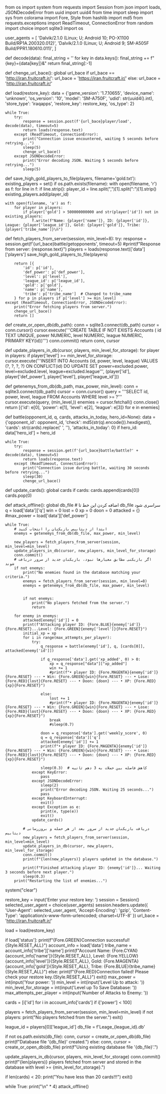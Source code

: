 from os import system
from requests import Session
from json import loads, JSONDecodeError
from uuid import uuid4
from time import sleep
import sys
from colorama import Fore, Style
from hashlib import md5
from requests.exceptions import ReadTimeout, ConnectionError
from random import choice
import sqlite3
import os

user_agents = [
    'Dalvik/2.1.0 (Linux; U; Android 10; PO-X1100 Build/RP1A.200320.012)',
    'Dalvik/2.1.0 (Linux; U; Android 9; SM-A505F Build/PPR1.180610.011)',
]

def decode(data):
    final_string = ''
    for key in data.keys():
        final_string += f"{key}={data[key]}&"
    return final_string[:-1]

def chenge_url_bace():
    global url_bace
    if url_bace == 'http://iran.fruitcraft.ir/':
        url_bace = 'https://iran.fruitcraft.ir/'
    else:
        url_bace = 'http://iran.fruitcraft.ir/'
        
def load(restore_key):
    data = {'game_version': '1.7.10655', 'device_name': 'unknown', 'os_version': '10', 'model': 'SM-A750F', 
            'udid': str(uuid4().int), 'store_type': 'iraqapps', 'restore_key': restore_key, 'os_type': 2}
    
    while True:
        try:
            response = session.post(f'{url_bace}player/load', decode(data), timeout=5)
            return loads(response.text)
        except (ReadTimeout, ConnectionError):
            print("Connection issue encountered, waiting 5 seconds before retrying...")
            sleep(5)
            chenge_url_bace()
        except JSONDecodeError:
            print("Error decoding JSON. Waiting 5 seconds before retrying...")
            sleep(5)

def save_high_gold_players_to_file(players, filename='gold.txt'):
    existing_players = set()
    if os.path.exists(filename):
        with open(filename, 'r') as f:
            for line in f:
                if line.strip():
                    player_id = line.split(",")[1].split(":")[1].strip()
                    existing_players.add(player_id)

    with open(filename, 'a') as f:
        for player in players:
            if player['gold'] > 500000000000 and str(player['id']) not in existing_players:
                f.write(f"Name: {player['name']}, ID: {player['id']}, League: {player['league_id']}, Gold: {player['gold']}, Tribe: {player['tribe_name']}\n")

def fetch_players_from_server(session, min_level=8):
    try:
        response = session.get(f'{url_bace}battle/getopponents', timeout=5)
        #print(f"Response from server: {response.text}")
        players = loads(response.text)['data']['players']
        save_high_gold_players_to_file(players)

        return [{
            'id': p['id'],
            'def_power': p['def_power'],
            'level': p['level'],
            'league_id': p['league_id'],
            'gold': p['gold'],
            'name': p['name'],
            'tribe': p['tribe_name']  # Changed to tribe_name
        } for p in players if p['level'] >= min_level]
    except (ReadTimeout, ConnectionError, JSONDecodeError):
        print("Error fetching players from server.")
        chenge_url_bace()
        return []

def create_or_open_db(db_path):
    conn = sqlite3.connect(db_path)
    cursor = conn.cursor()
    cursor.execute('''CREATE TABLE IF NOT EXISTS Accounts (
                        id TEXT UNIQUE,
                        power NUMERIC,
                        level NUMERIC,
                        league NUMERIC,
                        PRIMARY KEY(id))''')
    conn.commit()
    return conn, cursor

def update_players_in_db(cursor, players, min_level_for_storage):
    for player in players:
        if player['level'] >= min_level_for_storage:
            cursor.execute('''INSERT INTO Accounts (id, power, level, league)
                              VALUES (?, ?, ?, ?)
                              ON CONFLICT(id) DO UPDATE SET
                                  power=excluded.power,
                                  level=excluded.level,
                                  league=excluded.league''',
                           (player['id'], player['def_power'], player['level'], player['league_id']))

def getenemys_from_db(db_path, max_power, min_level):
    conn = sqlite3.connect(db_path)
    cursor = conn.cursor()
    query = '''SELECT id, power, level, league FROM Accounts WHERE level >= ?'''
    cursor.execute(query, (min_level,))
    enemies = cursor.fetchall()
    conn.close()
    return [{'id': e[0], 'power': e[1], 'level': e[2], 'league': e[3]} for e in enemies]

def battle(opponent_id, q, cards, attacks_in_today, hero_id=None):
    data = {'opponent_id': opponent_id, 'check': md5(str(q).encode()).hexdigest(), 
            'cards': str(cards).replace(' ', ''), 'attacks_in_today': 0}
    if hero_id: data['hero_id'] = hero_id

    while True:
        try:
            response = session.get(f'{url_bace}battle/battle?' + decode(data), timeout=5)
            return loads(response.text)
        except (ReadTimeout, ConnectionError):
            print("Connection issue during battle, waiting 30 seconds before retrying...")
            sleep(30)
            chenge_url_bace()

def update_cards():
    global cards
    if cards:
        cards.append(cards[0])
        cards.pop(0)

def attack_offline():
    global db_file  # اضافه کردن این خط تا db_file سراسری شود
    q = load['data']['q']
    win = 0
    lost = 0
    xp = 0
    doon = 0
    attacked = {}
    #max_power = load['data']['def_power']

    while True:
        # ابتدا از دیتابیس بازیکنان را انتخاب کنید
        enemys = getenemys_from_db(db_file, max_power, min_level)
        
        new_players = fetch_players_from_server(session, min_level=min_level)
        update_players_in_db(cursor, new_players, min_level_for_storage)
        conn.commit()
        # اگر بازیکنی مطابق معیارها نبود، بازیکنان جدید از سرور دریافت شوند
        if not enemys:
            print("No enemies found in the database matching your criteria.")
            enemys = fetch_players_from_server(session, min_level=8)
            enemys = getenemys_from_db(db_file, max_power, min_level)
 
            
            if not enemys:
                print("No players fetched from the server.")
                return
        
        for enemy in enemys:
            attacked[enemy['id']] = 0
            print(f"Attacking player ID: {Fore.BLUE}{enemy['id']}{Fore.RESET}...Level: {Fore.GREEN}{enemy['level']}{Fore.RESET}")
            initial_xp = xp
            for i in range(max_attempts_per_player):
                try:
                    q_response = battle(enemy['id'], q, [cards[0]], attacked[enemy['id']])
                    
                    if q_response['data'].get('xp_added', 0) > 0:
                        xp = q_response["data"]["xp_added"]
                        win += 1
                        #print(f"• player ID: {Fore.MAGENTA}{enemy['id']}{Fore.RESET} --- • Win: {Fore.GREEN}{win}{Fore.RESET} --- • Lose: {Fore.RED}{lost}{Fore.RESET} --- • Doon: {doon} --- • XP: {Fore.RED}{xp}{Fore.RESET}")
                        
                    else:
                        lost += 1
                        #print(f"• player ID: {Fore.MAGENTA}{enemy['id']}{Fore.RESET} --- • Win: {Fore.GREEN}{win}{Fore.RESET} --- • Lose: {Fore.RED}{lost}{Fore.RESET} --- • Doon: {doon} --- • XP: {Fore.RED}{xp}{Fore.RESET}")
                        break
                        #sleep(0.7)
                    
                    doon = q_response['data'].get('weekly_score', 0)
                    q = q_response['data']['q']
                    attacked[enemy['id']] += 1
                    print(f"• player ID: {Fore.MAGENTA}{enemy['id']}{Fore.RESET} --- • Win: {Fore.GREEN}{win}{Fore.RESET} --- • Lose: {Fore.RED}{lost}{Fore.RESET} --- • Doon: {doon} --- • XP: {Fore.RED}{xp}{Fore.RESET}")
                    
                    sleep(0.3)  # کاهش فاصله بین حملات به 3 دهم ثانیه
                except KeyError:
                    pass
                except JSONDecodeError:
                    sleep(2)
                    print("Error decoding JSON. Waiting 25 seconds...")
                    pass
                except KeyboardInterrupt:
                    exit()
                except Exception as e:
                    print(e, type(e))
                    exit()
                update_cards()
            
            # دریافت بازیکنان جدید از سرور بعد از هر حمله و بروزرسانی دیتابیس
            new_players = fetch_players_from_server(session, min_level=min_level)
            update_players_in_db(cursor, new_players, min_level_for_storage)
            conn.commit()
            print(f"{len(new_players)} players updated in the database.")

            print(f"Finished attacking player ID: {enemy['id']}... Waiting 3 seconds before next player.")
            sleep(0.3)
        print("Restarting the list of enemies...")

system("clear")

restore_key = input('Enter your restore key: ')
session = Session()
selected_user_agent = choice(user_agents)
session.headers.update({
    'User-Agent': selected_user_agent,
    'Accept-Encoding': 'gzip',
    'Content-Type': 'application/x-www-form-urlencoded; charset=UTF-8'
})
url_bace = 'http://iran.fruitcraft.ir/'

load = load(restore_key)

if load['status']:
    print(f"{Fore.GREEN}Connection successful!{Style.RESET_ALL}")
    account_info = load['data']
    tribe_name = account_info['tribe']['name']
    print(f"Account Name: {Fore.CYAN}{account_info['name']}{Style.RESET_ALL}, Level: {Fore.YELLOW}{account_info['level']}{Style.RESET_ALL}, Gold: {Fore.MAGENTA}{account_info['gold']}{Style.RESET_ALL}, Tribe: {Fore.BLUE}{tribe_name}{Style.RESET_ALL}")
else:
    print(f"{Fore.RED}Connection failed! Please check your restore key.{Style.RESET_ALL}")
    exit()
max_power = int(input('Your power: '))
min_level = int(input('Level Up to attack: '))
min_level_for_storage = int(input('Level up To Save Database: '))
max_attempts_per_player = int(input('Number of Attacks to Enemy: '))

cards = [i['id'] for i in account_info['cards'] if i['power'] < 100]

players = fetch_players_from_server(session, min_level=min_level)
if not players:
    print("No players fetched from the server.")
    exit()

league_id = players[0]['league_id']
db_file = f'Leage_{league_id}.db'

if not os.path.exists(db_file):
    conn, cursor = create_or_open_db(db_file)
    print(f"Database file '{db_file}' created.")
else:
    conn, cursor = create_or_open_db(db_file)
    print(f"Using existing database file '{db_file}'.")

update_players_in_db(cursor, players, min_level_for_storage)
conn.commit()
print(f"{len(players)} players fetched from server and stored in the database with level >= {min_level_for_storage}.")

if len(cards) < 20:
    print("You have less than 20 cards!!!")
    exit()

while True:
    print("\n" * 4)
    attack_offline()
